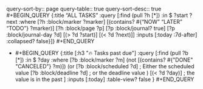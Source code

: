 query-sort-by:: page
query-table:: true
query-sort-desc:: true
#+BEGIN_QUERY
{:title “ALL TASKS”
:query [:find (pull ?h [*])
:in $ ?start ?next
:where
[?h :block/marker ?marker]
[(contains? #{“NOW” “LATER” “TODO”} ?marker)]
[?h :block/page ?p]
[?p :block/journal? true]
[?p :block/journal-day ?d]
[(> ?d ?start)]
[(< ?d ?next)]]
:inputs [:today :7d-after]
:collapsed? false}]}
#+END_QUERY

- #+BEGIN_QUERY
  {:title [:h3 "🔥 Tasks past due"]
   :query [:find (pull ?b [*])
   :in $ ?day
   :where
     [?b :block/marker ?m]
     (not [(contains? #{"DONE" "CANCELED"} ?m)])
     (or
       [?b :block/scheduled ?d]  ; Either the scheduled value
       [?b :block/deadline ?d] ; or the deadline value
      )
      [(< ?d ?day)] ; the value is in the past
   ]
   :inputs [:today]
   :table-view? false
  }
  #+END_QUERY